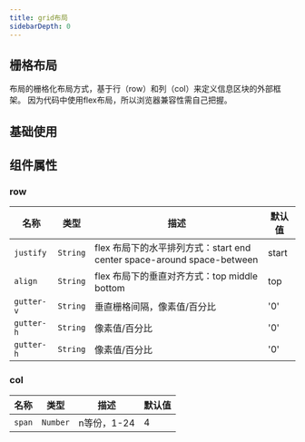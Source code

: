 ```yaml
---
title: grid布局
sidebarDepth: 0
---
```


## 栅格布局
布局的栅格化布局方式，基于行（row）和列（col）来定义信息区块的外部框架。
因为代码中使用flex布局，所以浏览器兼容性需自己把握。

## 基础使用

<ClientOnly>
  <doc-grid/>
</ClientOnly>

## 组件属性
### row
| 名称       | 类型      | 描述                                                |  默认值|
| ---------- | --------- | --------------------------------------------------|-------|  
| `justify`  | `String` | flex 布局下的水平排列方式：start end center space-around space-between  | start| 
| `align` | `String` | flex 布局下的垂直对齐方式：top middle bottom | top| 
| `gutter-v`     | `String`  | 垂直栅格间隔，像素值/百分比 |   '0'     |
| `gutter-h`    | `String` | 像素值/百分比  |  '0'   |
| `gutter-h`    | `String` | 像素值/百分比  |  '0'   |

### col
| 名称       | 类型      | 描述                                                |  默认值|
| ---------- | --------- | --------------------------------------------------|-------|  
| `span`  | `Number` | n等份，1-24                                            | 4 | 
